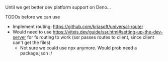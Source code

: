 Until we get better dev platform support on Deno...

TODOs before we can use
- Implement routing: https://github.com/kriasoft/universal-router
- Would need to use https://vitejs.dev/guide/ssr.html#setting-up-the-dev-server for fs routing to work (ssr passes routes to client, since client can't get the files)
  - Not sure we could use npx anymore. Would prob need a package.json :/